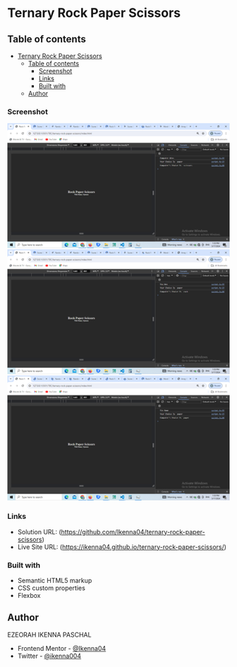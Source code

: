 # Ternary Rock Paper Scissors

## Table of contents

- [Ternary Rock Paper Scissors](#ternary-rock-paper-scissors)
  - [Table of contents](#table-of-contents)
    - [Screenshot](#screenshot)
    - [Links](#links)
    - [Built with](#built-with)
  - [Author](#author)

### Screenshot

![](<screen-shots/Screenshot%20(107).png>)
![](<screen-shots/Screenshot%20(108).png>)
![](<screen-shots/Screenshot%20(109).png>)

### Links

- Solution URL: (https://github.com/Ikenna04/ternary-rock-paper-scissors)
- Live Site URL: (https://ikenna04.github.io/ternary-rock-paper-scissors/)

### Built with

- Semantic HTML5 markup
- CSS custom properties
- Flexbox

## Author

EZEORAH IKENNA PASCHAL

<!-- - Website - [Add your name here](https://www.your-site.com) -->

- Frontend Mentor - [@Ikenna04](https://www.frontendmentor.io/profile/Ikenna04)
- Twitter - [@ikenna004](https://www.twitter.com/ikenna004)
